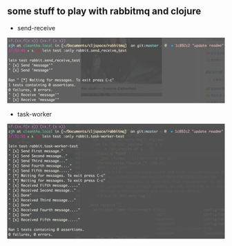 ## some stuff to play with rabbitmq and clojure

* send-receive

![cleantha](./snapshots/send-receive.png)

* task-worker

![cleantha](./snapshots/task-worker.png)
